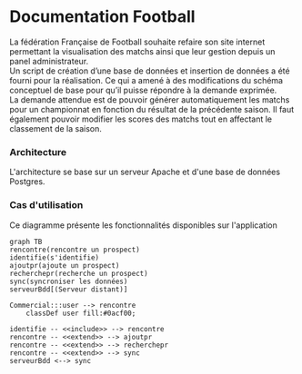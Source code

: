 # Documentation Football

La fédération Française de Football souhaite refaire son site internet permettant la visualisation des matchs ainsi que leur gestion depuis un panel administrateur.  
Un script de création d’une base de données et insertion de données a été fourni pour la réalisation. Ce qui a amené à des modifications du schéma conceptuel de base pour qu’il puisse répondre à la demande exprimée.  
La demande attendue est de pouvoir générer automatiquement les matchs pour un championnat en fonction du résultat de la précédente saison. Il faut également pouvoir modifier les scores des matchs tout en affectant le classement de la saison.

### Architecture
L'architecture se base sur un serveur Apache et d'une base de données Postgres.

### Cas d'utilisation

Ce diagramme présente les fonctionnalités disponibles sur l'application

```mermaid
graph TB
rencontre(rencontre un prospect)
identifie(s'identifie)
ajoutpr(ajoute un prospect)
recherchepr(recherche un prospect)
sync(syncroniser les données)
serveurBdd[(Serveur distant)]

Commercial:::user --> rencontre
    classDef user fill:#0acf00;
    
identifie -- <<include>> --> rencontre
rencontre -- <<extend>> --> ajoutpr
rencontre -- <<extend>> --> recherchepr
rencontre -- <<extend>> --> sync
serveurBdd <--> sync
```